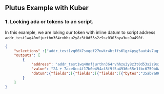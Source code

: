 ## Plutus Example with Kuber


### 1. Locking ada or tokens to an script.
In this example, we are loking our token with inline datum to script address `addr_test1wq40nfjurthn364rvhhzu2y8z3t0d53s2z9sz0303hya3us9a490f`.
```json
{
    "selections" :["addr_test1vq66k7sxqef27nwkr4htffs6lgr4pyg5aut4s7ugfclqt5qgxpnz9"],
    "outputs": [
        {
            "address": "addr_test1wq40nfjurthn364rvhhzu2y8z3t0d53s2z9sz0303hya3us9a490f",
            "value": "2A + 7ace8cc4f17b0e494af8f9f5a4936e55e1fbc6759b0a1ca2dee7ac08.nabin",
            "datum":{"fields":[{"fields":[{"fields":[{"bytes":"35ab7a060652af4dd61d6eb4a61afa07509114ef17587b884e3e05d0"}],"constructor":0},{"fields":[],"constructor":1}],"constructor":0},{"int":2000000}],"constructor":0}
        }
    ]
}
```